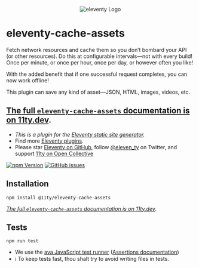 <p align="center"><img src="https://www.11ty.dev/img/logo-github.png" alt="eleventy Logo"></p>

# eleventy-cache-assets

Fetch network resources and cache them so you don’t bombard your API (or other resources). Do this at configurable intervals—not with every build! Once per minute, or once per hour, once per day, or however often you like!

With the added benefit that if one successful request completes, you can now work offline!

This plugin can save any kind of asset—JSON, HTML, images, videos, etc.

## [The full `eleventy-cache-assets` documentation is on 11ty.dev](https://www.11ty.dev/docs/plugins/cache/).

* _This is a plugin for the [Eleventy static site generator](https://www.11ty.dev/)._
* Find more [Eleventy plugins](https://www.11ty.dev/docs/plugins/).
* Please star [Eleventy on GitHub](https://github.com/11ty/eleventy/), follow [@eleven_ty](https://twitter.com/eleven_ty) on Twitter, and support [11ty on Open Collective](https://opencollective.com/11ty)

[![npm Version](https://img.shields.io/npm/v/@11ty/eleventy-cache-assets.svg?style=for-the-badge)](https://www.npmjs.com/package/@11ty/eleventy-cache-assets) [![GitHub issues](https://img.shields.io/github/issues/11ty/eleventy-cache-assets.svg?style=for-the-badge)](https://github.com/11ty/eleventy/issues)

## Installation

```
npm install @11ty/eleventy-cache-assets
```

_[The full `eleventy-cache-assets` documentation is on 11ty.dev](https://www.11ty.dev/docs/plugins/cache/)._

## Tests

```
npm run test
```

- We use the [ava JavaScript test runner](https://github.com/avajs/ava) ([Assertions documentation](https://github.com/avajs/ava/blob/master/docs/03-assertions.md))
- ℹ️ To keep tests fast, thou shalt try to avoid writing files in tests.


<!--
## Roadmap

* Add support for tiered asset requests, e.g. CSS requests background-images and web fonts, for example.

## Open Questions

* `flat-cache` save method seems to be synchronous, is there a better async one?
* Our cache stores raw buffers internally, which are pretty bloated compared to the original. Surely there is a more efficient way to do this. Maybe store the files in their original format.
-->
